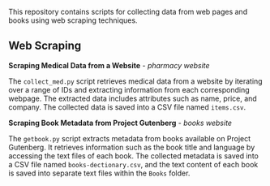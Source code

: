 This repository contains scripts for collecting data from web pages and books using web scraping techniques. 

## Web Scraping

 **Scraping Medical Data from a Website** - *pharmacy website*

The `collect_med.py` script retrieves medical data from a website by iterating over a range of IDs and extracting information from each corresponding webpage. The extracted data includes attributes such as name, price, and company. The collected data is saved into a CSV file named `items.csv`.

**Scraping Book Metadata from Project Gutenberg** - *books website*

The `getbook.py` script extracts metadata from books available on Project Gutenberg. It retrieves information such as the book title and language by accessing the text files of each book. The collected metadata is saved into a CSV file named `books-dectionary.csv`, and the text content of each book is saved into separate text files within the `Books` folder.
